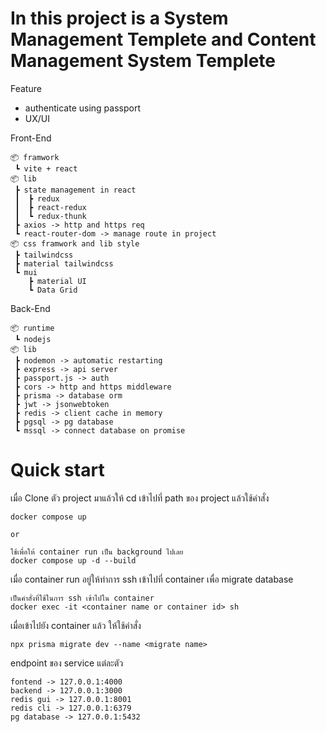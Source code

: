 # In this project is a System Management Templete and Content Management System Templete

Feature
- authenticate using passport
- UX/UI

Front-End

```
📦 framwork
 ┗ vite + react
📦 lib
 ┣ state management in react
 ┃  ┣ redux 
 ┃  ┣ react-redux 
 ┃  ┗ redux-thunk
 ┣ axios -> http and https req
 ┗ react-router-dom -> manage route in project
📦 css framwork and lib style
 ┣ tailwindcss
 ┣ material tailwindcss
 ┗ mui
    ┣ material UI
    ┗ Data Grid

``` 

Back-End

```
📦 runtime
 ┗ nodejs
📦 lib
 ┣ nodemon -> automatic restarting
 ┣ express -> api server
 ┣ passport.js -> auth
 ┣ cors -> http and https middleware
 ┣ prisma -> database orm
 ┣ jwt -> jsonwebtoken
 ┣ redis -> client cache in memory
 ┣ pgsql -> pg database
 ┗ mssql -> connect database on promise
``` 

# Quick start

เมื่อ Clone ตัว project มาแล้วให้ cd เข้าไปที่ path ของ project แล้วใช้คำสั่ง
```
docker compose up

or

ใช้เพื่อให้ container run เป็น background ไปเลย
docker compose up -d --build
```

เมื่อ container run อยู่ให้ทำการ ssh เข้าไปที่ container เพื่อ migrate database
```
เป็นคำสั่งที่ใช้ในการ ssh เข้าไปใน container
docker exec -it <container name or container id> sh
```

เมื่อเข้าไปยัง container แล้ว ให้ใช้คำสั่ง
```
npx prisma migrate dev --name <migrate name>
```

endpoint ของ service แต่ละตัว
```
fontend -> 127.0.0.1:4000
backend -> 127.0.0.1:3000
redis gui -> 127.0.0.1:8001
redis cli -> 127.0.0.1:6379
pg database -> 127.0.0.1:5432
```



